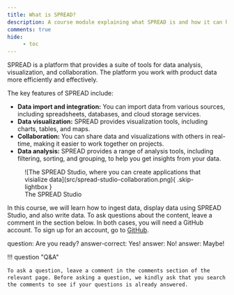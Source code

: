 ```yaml
---
title: What is SPREAD?
description: A course module explaining what SPREAD is and how it can help you manage and visualize product data.
comments: true
hide:
     - toc
---
```


SPREAD is a platform that provides a suite of tools for data analysis, visualization, and collaboration. The platform you work with product data more efficiently and effectively.

The key features of SPREAD include:

* **Data import and integration:** You can import data from various sources, including spreadsheets, databases, and cloud storage services.
* **Data visualization:** SPREAD provides visualization tools, including charts, tables, and maps.
* **Collaboration:** You can share data and visualizations with others in real-time, making it easier to work together on projects.
* **Data analysis:** SPREAD provides a range of analysis tools, including filtering, sorting, and grouping, to help you get insights from your data.

<figure markdown="span" class="noborder">
	![The SPREAD Studio, where you can create applications that visialize data](src/spread-studio-collaboration.png){ .skip-lightbox }
	<figcaption>The SPREAD Studio</figcaption>
</figure>

In this course, we will learn how to ingest data, display data using SPREAD Studio, and also write data. To ask questions about the content, leave a comment in the section below. In both cases, you will need a GitHub account. To sign up for an account, go to [GitHub](https://github.com).

<?quiz?>
question: Are you ready?
answer-correct: Yes!
answer: No!
answer: Maybe!
<?/quiz?>

!!! question "Q&A"

    To ask a question, leave a comment in the comments section of the relevant page. Before asking a question, we kindly ask that you search the comments to see if your questions is already answered.
